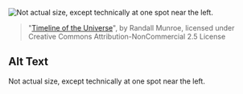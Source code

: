 ![Not actual size, except technically at one spot near the left.](https://imgs.xkcd.com/comics/timeline_of_the_universe.png)
> "[Timeline of the Universe](https://xkcd.com/2240/)", by Randall Munroe, licensed under Creative Commons Attribution-NonCommercial 2.5 License

## Alt Text
Not actual size, except technically at one spot near the left.
